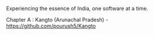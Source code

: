 Experiencing the essence of India, one software at a time.

Chapter A : Kangto (Arunachal Pradesh) - https://github.com/pourush5/Kangto